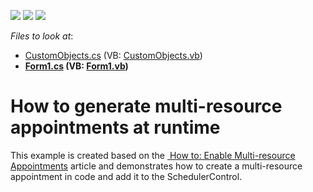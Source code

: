 <!-- default badges list -->
![](https://img.shields.io/endpoint?url=https://codecentral.devexpress.com/api/v1/VersionRange/128634971/14.1.5%2B)
[![](https://img.shields.io/badge/Open_in_DevExpress_Support_Center-FF7200?style=flat-square&logo=DevExpress&logoColor=white)](https://supportcenter.devexpress.com/ticket/details/T132836)
[![](https://img.shields.io/badge/📖_How_to_use_DevExpress_Examples-e9f6fc?style=flat-square)](https://docs.devexpress.com/GeneralInformation/403183)
<!-- default badges end -->
<!-- default file list -->
*Files to look at*:

* [CustomObjects.cs](./CS/WindowsFormsApplication1/CustomObjects.cs) (VB: [CustomObjects.vb](./VB/WindowsFormsApplication1/CustomObjects.vb))
* **[Form1.cs](./CS/WindowsFormsApplication1/Form1.cs) (VB: [Form1.vb](./VB/WindowsFormsApplication1/Form1.vb))**
<!-- default file list end -->
# How to generate multi-resource appointments at runtime


This example is created based on the <a href="https://documentation.devexpress.com/#WindowsForms/CustomDocument4217"> How to: Enable Multi-resource Appointments</a> article and demonstrates how to create a multi-resource appointment in code and add it to the SchedulerControl.

<br/>


